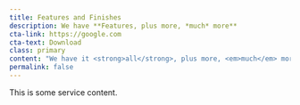 ```yaml
---
title: Features and Finishes
description: We have **Features, plus more, *much* more**
cta-link: https://google.com
cta-text: Download
class: primary
content: "We have it <strong>all</strong>, plus more, <em>much</em> more"
permalink: false
---
```


This is some service content.